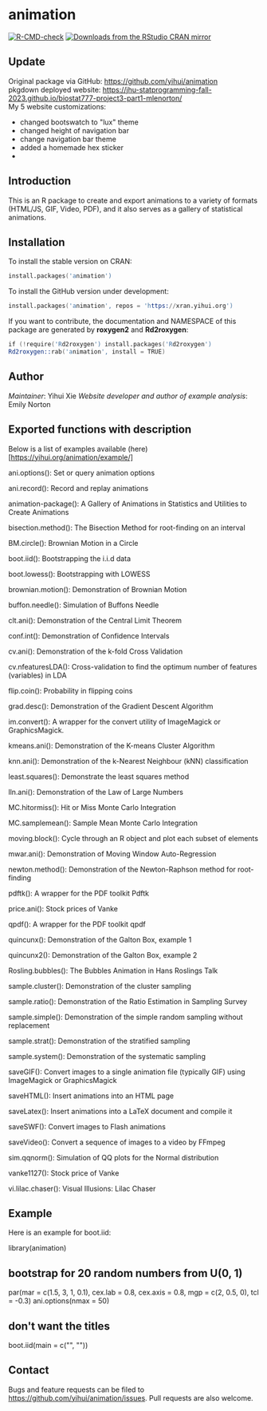 # animation

<!-- badges: start -->
[![R-CMD-check](https://github.com/yihui/animation/workflows/R-CMD-check/badge.svg)](https://github.com/yihui/animation/actions)
[![Downloads from the RStudio CRAN mirror](https://cranlogs.r-pkg.org/badges/animation)](https://cran.r-project.org/package=animation)
<!-- badges: end -->

## Update

Original package via GitHub: https://github.com/yihui/animation  
pkgdown deployed website: https://jhu-statprogramming-fall-2023.github.io/biostat777-project3-part1-mlenorton/  
My 5 website customizations:  
- changed bootswatch to "lux" theme  
- changed height of navigation bar  
- change navigation bar theme  
- added a homemade hex sticker
- 

## Introduction

This is an R package to create and export animations to a variety of formats
(HTML/JS, GIF, Video, PDF), and it also serves as a gallery of statistical
animations.

## Installation

To install the stable version on CRAN:

```s
install.packages('animation')
```

To install the GitHub version under development:

```s
install.packages('animation', repos = 'https://xran.yihui.org')
```

If you want to contribute, the documentation and NAMESPACE of this package
are generated by **roxygen2** and **Rd2roxygen**:

```s
if (!require('Rd2roxygen') install.packages('Rd2roxygen')
Rd2roxygen::rab('animation', install = TRUE)
```
## Author

*Maintainer*: Yihui Xie
*Website developer and author of example analysis*: Emily Norton

## Exported functions with description
Below is a list of examples available (here)[https://yihui.org/animation/example/] 

ani.options(): Set or query animation options

ani.record(): Record and replay animations

animation-package(): A Gallery of Animations in Statistics and Utilities to Create Animations

bisection.method(): The Bisection Method for root-finding on an interval

BM.circle(): Brownian Motion in a Circle

boot.iid(): Bootstrapping the i.i.d data

boot.lowess(): Bootstrapping with LOWESS

brownian.motion(): Demonstration of Brownian Motion

buffon.needle(): Simulation of Buffons Needle

clt.ani(): Demonstration of the Central Limit Theorem

conf.int(): Demonstration of Confidence Intervals

cv.ani(): Demonstration of the k-fold Cross Validation

cv.nfeaturesLDA(): Cross-validation to find the optimum number of features (variables) in LDA

flip.coin(): Probability in flipping coins

grad.desc(): Demonstration of the Gradient Descent Algorithm

im.convert(): A wrapper for the convert utility of ImageMagick or GraphicsMagick.

kmeans.ani(): Demonstration of the K-means Cluster Algorithm

knn.ani(): Demonstration of the k-Nearest Neighbour (kNN) classification

least.squares(): Demonstrate the least squares method

lln.ani(): Demonstration of the Law of Large Numbers

MC.hitormiss(): Hit or Miss Monte Carlo Integration

MC.samplemean(): Sample Mean Monte Carlo Integration

moving.block(): Cycle through an R object and plot each subset of elements

mwar.ani(): Demonstration of Moving Window Auto-Regression

newton.method(): Demonstration of the Newton-Raphson method for root-finding

pdftk(): A wrapper for the PDF toolkit Pdftk

price.ani(): Stock prices of Vanke

qpdf(): A wrapper for the PDF toolkit qpdf

quincunx(): Demonstration of the Galton Box, example 1

quincunx2(): Demonstration of the Galton Box, example 2

Rosling.bubbles(): The Bubbles Animation in Hans Roslings Talk

sample.cluster(): Demonstration of the cluster sampling

sample.ratio(): Demonstration of the Ratio Estimation in Sampling Survey

sample.simple(): Demonstration of the simple random sampling without replacement

sample.strat(): Demonstration of the stratified sampling

sample.system(): Demonstration of the systematic sampling

saveGIF(): Convert images to a single animation file (typically GIF) using ImageMagick or GraphicsMagick

saveHTML(): Insert animations into an HTML page

saveLatex(): Insert animations into a LaTeX document and compile it

saveSWF(): Convert images to Flash animations

saveVideo(): Convert a sequence of images to a video by FFmpeg

sim.qqnorm(): Simulation of QQ plots for the Normal distribution

vanke1127(): Stock price of Vanke

vi.lilac.chaser(): Visual Illusions: Lilac Chaser

## Example  
Here is an example for boot.iid:

library(animation)
## bootstrap for 20 random numbers from U(0, 1)
par(mar = c(1.5, 3, 1, 0.1), cex.lab = 0.8, cex.axis = 0.8, mgp = c(2, 0.5, 0), tcl = -0.3)
ani.options(nmax = 50)
## don't want the titles
boot.iid(main = c("", ""))


## Contact

Bugs and feature requests can be filed to
<https://github.com/yihui/animation/issues>. Pull requests are also welcome.

